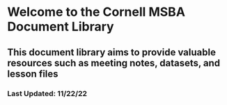 # Welcome to the Cornell MSBA Document Library
## This document library aims to provide valuable resources such as meeting notes, datasets, and lesson files
### Last Updated: 11/22/22

